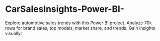 # CarSalesInsights-Power-BI-
Explore automotive sales trends with this Power BI project. Analyze 70k rows for brand sales, top models, market share, and trends. Gain insights visually!
